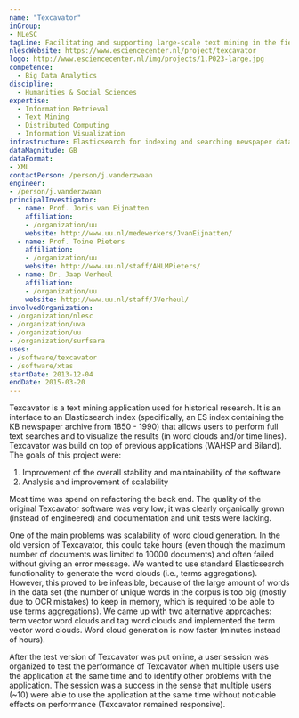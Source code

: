 ```yaml
---
name: "Texcavator"
inGroup:
- NLeSC
tagLine: Facilitating and supporting large-scale text mining in the field of digital humanities
nlescWebsite: https://www.esciencecenter.nl/project/texcavator
logo: http://www.esciencecenter.nl/img/projects/1.P023-large.jpg
competence:
  - Big Data Analytics
discipline:
  - Humanities & Social Sciences
expertise:
  - Information Retrieval
  - Text Mining
  - Distributed Computing
  - Information Visualization
infrastructure: Elasticsearch for indexing and searching newspaper data
dataMagnitude: GB
dataFormat:
- XML
contactPerson: /person/j.vanderzwaan
engineer:
- /person/j.vanderzwaan
principalInvestigator:
  - name: Prof. Joris van Eijnatten
    affiliation:
    - /organization/uu
    website: http://www.uu.nl/medewerkers/JvanEijnatten/
  - name: Prof. Toine Pieters
    affiliation:
    - /organization/uu
    website: http://www.uu.nl/staff/AHLMPieters/
  - name: Dr. Jaap Verheul
    affiliation:
    - /organization/uu
    website: http://www.uu.nl/staff/JVerheul/
involvedOrganization:
- /organization/nlesc
- /organization/uva
- /organization/uu
- /organization/surfsara
uses:
- /software/texcavator
- /software/xtas
startDate: 2013-12-04
endDate: 2015-03-20
---
```


Texcavator is a text mining application used for historical research. It is an
interface to an Elasticsearch index (specifically, an ES index containing the
KB newspaper archive from 1850 - 1990) that allows users to perform full text
searches and to visualize the results (in word clouds and/or time lines).
Texcavator was build on top of previous applications (WAHSP and Biland).
The goals of this project were:

1. Improvement of the overall stability and maintainability of the software
2. Analysis and improvement of scalability  

Most time was spend on refactoring the back end. The quality of the original
Texcavator software was very low; it was clearly organically grown (instead of
engineered) and documentation and unit tests were lacking.

One of the main problems was scalability of word cloud generation.
In the old version of Texcavator, this could take hours (even though the
maximum number of documents was limited to 10000 documents) and often failed
without giving an error message.
We wanted to use standard Elasticsearch functionality to generate the word
clouds (i.e., terms aggregations). However, this proved to be infeasible,
because of the large amount of words in the data set (the number of unique
words in the corpus is too big (mostly due to OCR mistakes) to keep in memory,
which is required to be able to use terms aggregations). We came up with two
alternative approaches: term vector word clouds and tag word clouds and
implemented the term vector word clouds. Word cloud generation is now faster
(minutes instead of hours).

After the test version of Texcavator was put online, a user session was
organized to test the performance of Texcavator when multiple users use the
application at the same time and to identify other problems with the
application. The session was a success in the sense that multiple users
(~10) were able to use the application at the same time without noticable
effects on performance (Texcavator remained responsive).
